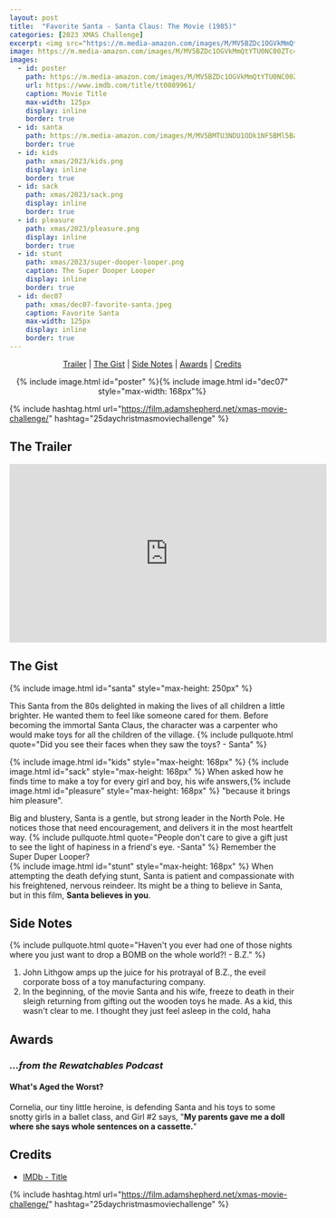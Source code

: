 ```yaml
---
layout: post
title:  "Favorite Santa - Santa Claus: The Movie (1985)"
categories: [2023 XMAS Challenge]
excerpt: <img src="https://m.media-amazon.com/images/M/MV5BZDc1OGVkMmQtYTU0NC00ZTc4LWIyNjItM2IzYzcwNTA1ZmJmXkEyXkFqcGdeQXVyMjY3MjUzNDk@._V1_FMjpg_UX500_.jpg" width="125px"/>
image: https://m.media-amazon.com/images/M/MV5BZDc1OGVkMmQtYTU0NC00ZTc4LWIyNjItM2IzYzcwNTA1ZmJmXkEyXkFqcGdeQXVyMjY3MjUzNDk@._V1_FMjpg_UX500_.jpg
images:
  - id: poster
    path: https://m.media-amazon.com/images/M/MV5BZDc1OGVkMmQtYTU0NC00ZTc4LWIyNjItM2IzYzcwNTA1ZmJmXkEyXkFqcGdeQXVyMjY3MjUzNDk@._V1_FMjpg_UX500_.jpg
    url: https://www.imdb.com/title/tt0089961/
    caption: Movie Title
    max-width: 125px
    display: inline
    border: true
  - id: santa
    path: https://m.media-amazon.com/images/M/MV5BMTU3NDU1ODk1NF5BMl5BanBnXkFtZTgwNDAyODU4MDI@._V1_FMjpg_UX1200_.jpg
    border: true
  - id: kids
    path: xmas/2023/kids.png
    display: inline
    border: true
  - id: sack
    path: xmas/2023/sack.png
    display: inline
    border: true
  - id: pleasure
    path: xmas/2023/pleasure.png
    display: inline
    border: true
  - id: stunt
    path: xmas/2023/super-dooper-looper.png
    caption: The Super Dooper Looper
    display: inline
    border: true
  - id: dec07
    path: xmas/dec07-favorite-santa.jpeg
    caption: Favorite Santa
    max-width: 125px
    display: inline
    border: true
---
```


<div style="text-align: center">
  <p><a href="#the-trailer">Trailer</a> | <a href="#the-gist">The Gist</a> | <a href="#side-notes">Side Notes</a> | <a href="#awards">Awards</a> | <a href="#credits">Credits</a></p>
  <p>{% include image.html id="poster" %}{% include image.html id="dec07" style="max-width: 168px"%}</p>
</div>

{% include hashtag.html url="https://film.adamshepherd.net/xmas-movie-challenge/" hashtag="25daychristmasmoviechallenge" %}

## The Trailer 

<div style="text-align: center">
  <iframe width="560" height="315" src="https://www.youtube.com/embed/2ykIcp_pbJg?si=haamor_vnbckrWcl" title="YouTube video player" frameborder="0" allow="accelerometer; autoplay; clipboard-write; encrypted-media; gyroscope; picture-in-picture; web-share" allowfullscreen></iframe>
</div>

## The Gist

{% include image.html id="santa" style="max-height: 250px" %}

This Santa from the 80s delighted in making the lives of all children a little brighter. He wanted them to feel like someone cared for them. Before becoming the immortal Santa Claus, the character was a carpenter who would make toys for all the children of the village. {% include pullquote.html quote="Did you see their faces when they saw the toys? - Santa" %} 

{% include image.html id="kids" style="max-height: 168px" %}
{% include image.html id="sack" style="max-height: 168px" %}
 When asked how he finds time to make a toy for every girl and boy, his wife answers,{% include image.html id="pleasure" style="max-height: 168px" %}
 "because it brings him pleasure". 
 
 Big and blustery, Santa is a gentle, but strong leader in the North Pole. He notices those that need encouragement, and delivers it in the most heartfelt way. {% include pullquote.html quote="People don't care to give a gift just to see the light of hapiness in a friend's eye. -Santa" %} Remember the Super Duper Looper?   
{% include image.html id="stunt" style="max-height: 168px" %}
When attempting the death defying stunt, Santa is patient and compassionate with his freightened, nervous reindeer. Its might be a thing to believe in Santa, but in this film, **Santa believes in you**.



## Side Notes

{% include pullquote.html quote="Haven't you ever had one of those nights where you just want to drop a BOMB on the whole world?!  - B.Z." %}
1. John Lithgow amps up the juice for his protrayal of B.Z., the eveil corporate boss of a toy manufacturing company.
2. In the beginning, of the movie Santa and his wife, freeze to death in their sleigh returning from gifting out the wooden toys he made. As a kid, this wasn't clear to me. I thought they just feel asleep in the cold, haha
  
## Awards

### _...from the Rewatchables Podcast_

#### What's Aged the Worst?

Cornelia, our tiny little heroine, is defending Santa and his toys to some snotty girls in a ballet class, and Girl #2 says, "**My parents gave me a doll where she says whole sentences on a cassette.**"


## Credits

* [IMDb - Title](https://www.imdb.com/title/xxxxx/)


{% include hashtag.html url="https://film.adamshepherd.net/xmas-movie-challenge/" hashtag="25daychristmasmoviechallenge" %}

<p>&nbsp;</p>
